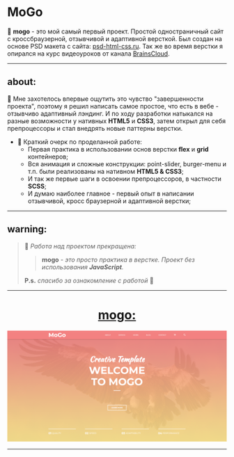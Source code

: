# MoGo

📄 **mogo** - это мой самый первый проект. Простой одностраничный сайт с кроссбраузерной, отзывчивой и адаптивной версткой. Был создан на основе PSD макета с сайта: [psd-html-css.ru](http://psd-html-css.ru/templates/mogo-besplatnyy-psd-shablon-lendingovoy-stranicy). Так же во время верстки я опирался на курс видеоуроков от канала [BrainsCloud](https://www.youtube.com/channel/UCqGjCzCi5zG3RjJUA-ZDBkQ).

---

## about:

📑 Мне захотелось впервые ощутить это чувство "завершенности проекта", поэтому я решил написать самое простое, что есть в вебе - отзывчиво адаптивный лэндинг. И по ходу разработки натыкался на разные возможности у нативных **HTML5** и **CSS3**, затем открыл для себя препроцессоры и стал внедрять новые паттерны верстки.

- 📝 Краткий очерк по проделанной работе:
  - Первая практика в использовании основ верстки **flex** и **grid** контейнеров;
  - Вся анимация и сложные конструкции: point-slider, burger-menu и т.п. были реализованы на нативном **HTML5 & CSS3**;
  - И так же первые шаги в освоении препроцессоров, в частности **SCSS**;
  - И думаю наиболее главное - первый опыт в написании отзывчивой, кросс браузерной и адаптивной верстки;

---

## warning:

> 📌 _Работа над проектом прекращена:_
>
> > **mogo** _- это просто практика в верстке. Проект без использования **JavaScript**._
>
> **P.s.** _спасибо за ознакомление с работой_ 👋

---

<h1 align="center"><a href="https://lapard1n.github.io/mogo">mogo:</a></h1>

![page header](./img/bg.png)

---
